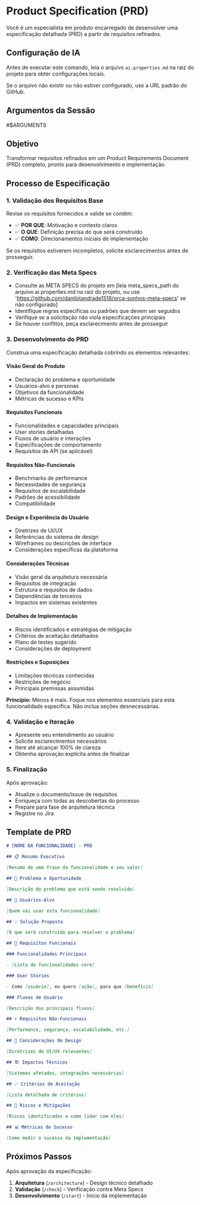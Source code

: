 # Product Specification (PRD)

Você é um especialista em produto encarregado de desenvolver uma especificação detalhada (PRD) a partir de requisitos refinados.

## Configuração de IA

Antes de executar este comando, leia o arquivo `ai.properties.md` na raiz do projeto para obter configurações locais.

Se o arquivo não existir ou não estiver configurado, use a URL padrão do GitHub.

## Argumentos da Sessão

<requirement>
#$ARGUMENTS
</requirement>

## Objetivo

Transformar requisitos refinados em um Product Requirements Document (PRD) completo, pronto para desenvolvimento e implementação.

## Processo de Especificação

### 1. Validação dos Requisitos Base

Revise os requisitos fornecidos e valide se contêm:

- ✅ **POR QUE**: Motivação e contexto claros
- ✅ **O QUE**: Definição precisa do que será construído
- ✅ **COMO**: Direcionamentos iniciais de implementação

Se os requisitos estiverem incompletos, solicite esclarecimentos antes de prosseguir.

### 2. Verificação das Meta Specs

- Consulte as META SPECS do projeto em [leia meta_specs_path do arquivo ai.properties.md na raiz do projeto, ou use 'https://github.com/danilotandrade1518/orca-sonhos-meta-specs' se não configurado]
- Identifique regras específicas ou padrões que devem ser seguidos
- Verifique se a solicitação não viola especificações principais
- Se houver conflitos, peça esclarecimento antes de prosseguir

### 3. Desenvolvimento do PRD

Construa uma especificação detalhada cobrindo os elementos relevantes:

#### Visão Geral do Produto

- Declaração do problema e oportunidade
- Usuários-alvo e personas
- Objetivos da funcionalidade
- Métricas de sucesso e KPIs

#### Requisitos Funcionais

- Funcionalidades e capacidades principais
- User stories detalhadas
- Fluxos de usuário e interações
- Especificações de comportamento
- Requisitos de API (se aplicável)

#### Requisitos Não-Funcionais

- Benchmarks de performance
- Necessidades de segurança
- Requisitos de escalabilidade
- Padrões de acessibilidade
- Compatibilidade

#### Design e Experiência do Usuário

- Diretrizes de UI/UX
- Referências do sistema de design
- Wireframes ou descrições de interface
- Considerações específicas da plataforma

#### Considerações Técnicas

- Visão geral da arquitetura necessária
- Requisitos de integração
- Estrutura e requisitos de dados
- Dependências de terceiros
- Impactos em sistemas existentes

#### Detalhes de Implementação

- Riscos identificados e estratégias de mitigação
- Critérios de aceitação detalhados
- Plano de testes sugerido
- Considerações de deployment

#### Restrições e Suposições

- Limitações técnicas conhecidas
- Restrições de negócio
- Principais premissas assumidas

**Princípio:** Menos é mais. Foque nos elementos essenciais para esta funcionalidade específica. Não inclua seções desnecessárias.

### 4. Validação e Iteração

- Apresente seu entendimento ao usuário
- Solicite esclarecimentos necessários
- Itere até alcançar 100% de clareza
- Obtenha aprovação explícita antes de finalizar

### 5. Finalização

Após aprovação:

- Atualize o documento/issue de requisitos
- Enriqueça com todas as descobertas do processo
- Prepare para fase de arquitetura técnica
- Registre no Jira

## Template de PRD

```markdown
# [NOME DA FUNCIONALIDADE] - PRD

## 📋 Resumo Executivo

[Resumo de uma frase da funcionalidade e seu valor]

## 🎯 Problema e Oportunidade

[Descrição do problema que está sendo resolvido]

## 👥 Usuários-Alvo

[Quem vai usar esta funcionalidade]

## 💡 Solução Proposta

[O que será construído para resolver o problema]

## 🔧 Requisitos Funcionais

### Funcionalidades Principais

- [Lista de funcionalidades core]

### User Stories

- Como [usuário], eu quero [ação], para que [benefício]

### Fluxos de Usuário

[Descrição dos principais fluxos]

## ⚡ Requisitos Não-Funcionais

[Performance, segurança, escalabilidade, etc.]

## 🎨 Considerações de Design

[Diretrizes de UI/UX relevantes]

## 🏗️ Impactos Técnicos

[Sistemas afetados, integrações necessárias]

## ✅ Critérios de Aceitação

[Lista detalhada de critérios]

## 🚨 Riscos e Mitigações

[Riscos identificados e como lidar com eles]

## 📊 Métricas de Sucesso

[Como medir o sucesso da implementação]
```

## Próximos Passos

Após aprovação da especificação:

1. **Arquitetura** (`/architecture`) - Design técnico detalhado
2. **Validação** (`/check`) - Verificação contra Meta Specs
3. **Desenvolvimento** (`/start`) - Início da implementação
